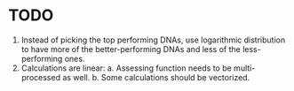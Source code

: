 # TODO

1. Instead of picking the top performing DNAs, use logarithmic distribution to have more of the
   better-performing DNAs and less of the less-performing ones.
2. Calculations are linear:
    a. Assessing function needs to be multi-processed as well.
    b. Some calculations should be vectorized.
